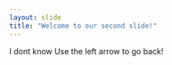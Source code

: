 ```yaml
---
layout: slide
title: "Welcome to our second slide!"
---
```

I dont know
Use the left arrow to go back!
